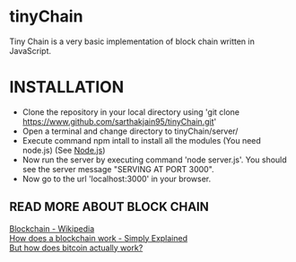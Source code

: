 # tinyChain

Tiny Chain is a very basic implementation of block chain written in JavaScript.  
  
# INSTALLATION  
  
* Clone the repository in your local directory using 'git clone https://www.github.com/sarthakjain95/tinyChain.git'  
* Open a terminal and change directory to tinyChain/server/  
* Execute command npm intall to install all the modules (You need node.js) (See [Node.js](https://nodejs.org/en/))  
* Now run the server by executing command 'node server.js'. You should see the server message "SERVING AT PORT 3000".  
* Now go to the url 'localhost:3000' in your browser.  
  
## READ MORE ABOUT BLOCK CHAIN

[Blockchain - Wikipedia](https://en.wikipedia.org/wiki/Blockchain)  
[How does a blockchain work - Simply Explained](https://www.youtube.com/watch?v=SSo_EIwHSd4)  
[But how does bitcoin actually work?](https://www.youtube.com/watch?v=bBC-nXj3Ng4)  
